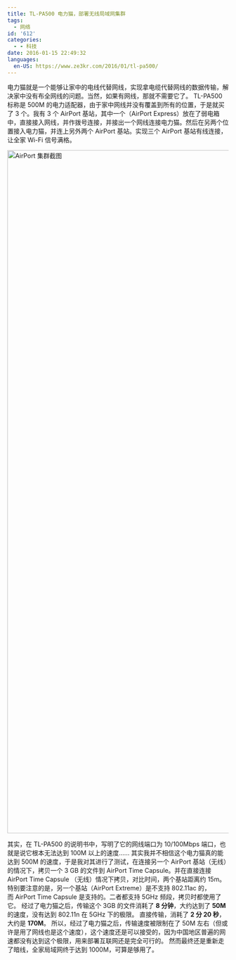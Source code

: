 ```yaml
---
title: TL-PA500 电力猫，部署无线局域网集群
tags:
  - 网络
id: '612'
categories:
  - - 科技
date: 2016-01-15 22:49:32
languages:
  en-US: https://www.ze3kr.com/2016/01/tl-pa500/
---
```


电力猫就是一个能够让家中的电线代替网线，实现拿电缆代替网线的数据传输，解决家中没有布全网线的问题。当然，如果有网线，那就不需要它了。 TL-PA500 标称是 500M 的电力适配器，由于家中网线并没有覆盖到所有的位置，于是就买了 3 个。我有 3 个 AirPort 基站，其中一个（AirPort Express）放在了弱电箱中，直接接入网线，并作拨号连接，并接出一个网线连接电力猫。然后在另两个位置接入电力猫，并连上另外两个 AirPort 基站。实现三个 AirPort 基站有线连接，让全家 Wi-Fi 信号满格。

<img src="https://cdn.tloxygen.com/images/42e599dc-f848-42bd-7edf-4ab5a9822600/extra" alt="AirPort 集群截图" width="1392" height="1554"/>

其实，在 TL<!-- more -->-PA500 的说明书中，写明了它的网线端口为 10/100Mbps 端口，也就是说它根本无法达到 100M 以上的速度…… 其实我并不相信这个电力猫真的能达到 500M 的速度，于是我对其进行了测试，在连接另一个 AirPort 基站（无线）的情况下，拷贝一个 3 GB 的文件到 AirPort Time Capsule。并在直接连接 AirPort Time Capsule （无线）情况下拷贝，对比时间，两个基站距离约 15m。 特别要注意的是，另一个基站（AirPort Extreme）是不支持 802.11ac 的，而 AirPort Time Capsule 是支持的。二者都支持 5GHz 频段，拷贝时都使用了它。 经过了电力猫之后，传输这个 3GB 的文件消耗了 **8 分钟**，大约达到了 **50M** 的速度，没有达到 802.11n 在 5GHz 下的极限。 直接传输，消耗了 **2 分 20 秒**，大约是 **170M**。 所以，经过了电力猫之后，传输速度被限制在了 50M 左右（但或许是用了网线也是这个速度），这个速度还是可以接受的，因为中国地区普遍的网速都没有达到这个极限，用来部署互联网还是完全可行的。 然而最终还是重新走了暗线，全家局域网终于达到 1000M，可算是够用了。
